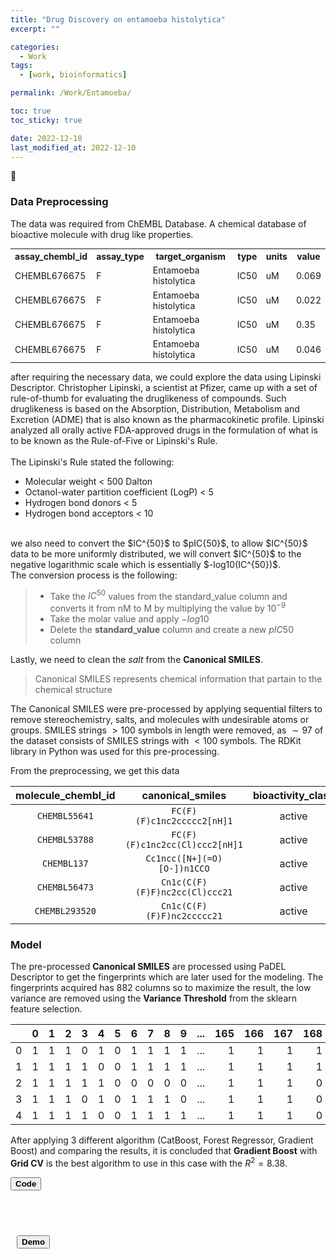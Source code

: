 ```yaml
---
title: "Drug Discovery on entamoeba histolytica"
excerpt: ""

categories:
  - Work
tags:
  - [work, bioinformatics]

permalink: /Work/Entamoeba/

toc: true
toc_sticky: true

date: 2022-12-10
last_modified_at: 2022-12-10
---
```


🦥

### Data Preprocessing
The data was required from ChEMBL Database. A chemical database of bioactive molecule with drug like properties.

<table class="table-wrapper" markdown="block" style='font-size:14px;'>
  <tr>
    <th>assay_chembl_id</th>
    <th>assay_type</th>
    <th>target_organism</th>
    <th>type</th>
    <th>units</th>
    <th>value</th>
  </tr>
  <tr>
    <td>CHEMBL676675</td>
    <td>F</td>
    <td>Entamoeba histolytica</td>
    <td>IC50</td>
    <td>uM</td>
    <td>0.069</td>
  </tr>
  <tr>
    <td>CHEMBL676675</td>
    <td>F</td>
    <td>Entamoeba histolytica</td>
    <td>IC50</td>
    <td>uM</td>
    <td>0.022</td>
  </tr>
  <tr>
    <td>CHEMBL676675</td>
    <td>F</td>
    <td>Entamoeba histolytica</td>
    <td>IC50</td>
    <td>uM</td>
    <td>0.35</td>
  </tr>
  <tr>
    <td>CHEMBL676675</td>
    <td>F</td>
    <td>Entamoeba histolytica</td>
    <td>IC50</td>
    <td>uM</td>
    <td>0.046</td>
  </tr>
</table>

after requiring the necessary data, we could explore the data using Lipinski Descriptor. Christopher Lipinski, a scientist at Pfizer, came up with a set of rule-of-thumb for evaluating the druglikeness of compounds. Such druglikeness is based on the Absorption, Distribution, Metabolism and Excretion (ADME) that is also known as the pharmacokinetic profile. Lipinski analyzed all orally active FDA-approved drugs in the formulation of what is to be known as the Rule-of-Five or Lipinski's Rule.
<br>
<br>
The Lipinski's Rule stated the following:
- Molecular weight < 500 Dalton
- Octanol-water partition coefficient (LogP) < 5
- Hydrogen bond donors < 5
- Hydrogen bond acceptors < 10
<br>
we also need to convert the $IC^{50}$ to $pIC{50}$, to allow $IC^{50}$ data to be more uniformly distributed, we will convert $IC^{50}$ to the negative logarithmic scale which is essentially $-log10(IC^{50})$. <br>
The conversion process is the following:

> * Take the $IC^{50}$ values from the standard_value column and converts it from nM to M by multiplying the value by $10^{-9}$
> * Take the molar value and apply $-log10$
> * Delete the **standard_value** column and create a new $pIC{50}$ column

Lastly, we need to clean the *salt* from the **Canonical SMILES**. 
> Canonical SMILES represents chemical information that partain to the chemical structure

The Canonical SMILES were pre-processed by applying sequential filters to remove stereochemistry, salts, and molecules with undesirable atoms or groups. SMILES strings $>100$ symbols in length were removed, as $∼97%$ of the dataset consists of SMILES strings with $<100$ symbols. The RDKit library in Python was used for this pre-processing. 

From the preprocessing, we get this data
<div class="table-wrapper" markdown="block" style='font-size:14px;'>

| molecule_chembl_id |               canonical_smiles | bioactivity_class |      MW |    LogP | NumHDonors | NumHAcceptors |    pIC50 |
|:------------------:|:------------------------------:|:-----------------:|:-------:|:-------:|:----------:|:-------------:|:--------:|
|        `CHEMBL55641` |     `FC(F)(F)c1nc2ccccc2[nH]1` |            active | 186.136 | 2.58170 |        1.0 |           1.0 | 7.161151 |
|        `CHEMBL53788` | `FC(F)(F)c1nc2cc(Cl)ccc2[nH]1` |            active | 220.581 | 3.23510 |        1.0 |           1.0 | 7.657577 |
|          `CHEMBL137` |    `Cc1ncc([N+](=O)[O-])n1CCO` |            active | 171.156 | 0.09202 |        1.0 |           5.0 | 6.455932 |
|        `CHEMBL56473` | `Cn1c(C(F)(F)F)nc2cc(Cl)ccc21` |            active | 234.608 | 3.24550 |        0.0 |           2.0 | 7.337242 |
|       `CHEMBL293520` |      `Cn1c(C(F)(F)F)nc2ccccc21`|            active | 200.163 | 2.59210 |        0.0 |           2.0 | 7.397940 |

</div>

### Model
The pre-processed **Canonical SMILES** are processed using PaDEL Descriptor to get the fingerprints which are later used for the modeling. The fingerprints acquired has 882 columns so to maximize the result, the low variance are removed using the **Variance Threshold** from the sklearn feature selection.

<div class="table-wrapper" markdown="block" style='font-size:14px;'>

|   | 0 | 1 | 2 | 3 | 4 | 5 | 6 | 7 | 8 | 9 | ... | 165 | 166 | 167 | 168 | 169 | 170 | 171 | 172 | 173 | 174 |
|--:|--:|--:|--:|--:|--:|--:|--:|--:|--:|--:|----:|----:|----:|----:|----:|----:|----:|----:|----:|----:|----:|
| 0 | 1 | 1 | 1 | 0 | 1 | 0 | 1 | 1 | 1 | 1 | ... |   1 |   1 |   1 |   1 |   1 |   1 |   0 |   1 |   1 |   0 |
| 1 | 1 | 1 | 1 | 1 | 0 | 0 | 1 | 1 | 1 | 1 | ... |   1 |   1 |   1 |   1 |   0 |   0 |   0 |   0 |   0 |   0 |
| 2 | 1 | 1 | 1 | 1 | 1 | 0 | 0 | 0 | 0 | 0 | ... |   1 |   1 |   1 |   0 |   1 |   0 |   0 |   1 |   0 |   0 |
| 3 | 1 | 1 | 1 | 0 | 1 | 0 | 1 | 1 | 1 | 0 | ... |   1 |   1 |   1 |   0 |   1 |   1 |   0 |   1 |   1 |   0 |
| 4 | 1 | 1 | 1 | 1 | 0 | 0 | 1 | 1 | 1 | 1 | ... |   1 |   1 |   1 |   0 |   0 |   0 |   0 |   0 |   0 |   0 |

</div>

After applying 3 different algorithm (CatBoost, Forest Regressor, Gradient Boost) and comparing the results, it is concluded that **Gradient Boost** with **Grid CV** is the best algorithm to use in this case with the $R^2 = 8.38$.

<!-- <img src="/assets/entamoeba/test.png" style='margin:10px;width:75%;margin-left:100px;'/> -->

<button class="button button1" onclick="window.open('https://github.com/mandafeb/Entamoeba','_blank')" type="button"><b>Code</b></button> 

<br />
<br />

<button class="button button1" type="button" style='margin:10px;'><b>Demo</b></button> 